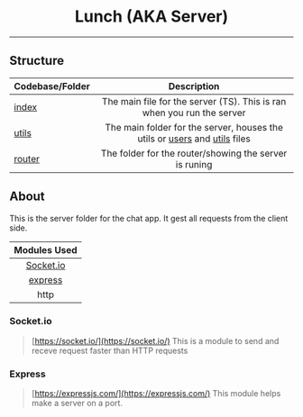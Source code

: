 <h1 align="center">Lunch (AKA Server)</h1>

---

## Structure

| Codebase/Folder               |                   Description                    |
| :--------------------- | :----------------------------------------------: |
| [index](indtx.ts) | The main file for the server (TS). This is ran when you run the server |
| [utils](utils) | The main folder for the server, houses the utils or [users](https://github.com/OreoDivision/chat-house/blob/master/lunch/utils/users.ts) and [utils](https://github.com/OreoDivision/chat-house/blob/master/lunch/utils/utils.ts) files |
| [router](router) | The folder for the router/showing the server is runing | 

## About

This is the server folder for the chat app. It gest all requests from the client side.

| Modules Used |
| :---------------------: |
| [Socket.io](#socketio) |
| [express](#express) |
| http |

### Socket.io 

> [https://socket.io/](https://socket.io/)
This is a module to send and receve request faster than HTTP requests

### Express

> [https://expressjs.com/](https://expressjs.com/)
This module helps make a server on a port.
